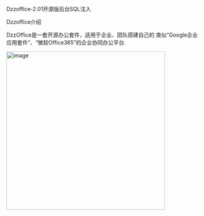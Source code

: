 Dzzoffice-2.01开源版后台SQL注入

Dzzoffice介绍

DzzOffice是一套开源办公套件，适用于企业、团队搭建自己的 类似“Google企业应用套件”、“微软Office365”的企业协同办公平台.

<img width="415" alt="image" src="https://github.com/EternalGemini/dzz/assets/98577439/4ddafbbc-e2a4-44c0-92ab-9d9f33c069ad">
